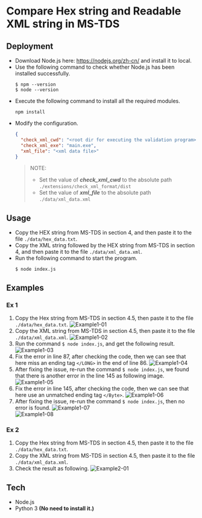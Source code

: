 # Compare Hex string and Readable XML string in MS-TDS

## Deployment

* Download Node.js here: https://nodejs.org/zh-cn/ and install it to local.
* Use the following command to check whether Node.js has been installed successfully.
  ```shell
  $ npm --version
  $ node --version
  ```
* Execute the following command to install all the required modules.
  ```shell
  npm install
  ```
* Modify the configuration.
  ```json
  {
    "check_xml_cwd": "<root dir for executing the validation program>",
    "check_xml_exe": "main.exe",
    "xml_file": "<xml data file>"
  }
  ```
  > NOTE: 
  > * Set the value of ***check_xml_cwd*** to the absolute path `./extensions/check_xml_format/dist`
  > * Set the value of ***xml_file*** to the absolute path `./data/xml_data.xml`

## Usage

* Copy the HEX string from MS-TDS in section 4, and then paste it to the file `./data/hex_data.txt`.
* Copy the XML string followed by the HEX string from MS-TDS in section 4, and then paste it to the file `./data/xml_data.xml`.
* Run the following command to start the program.
  ```shell
  $ node index.js
  ```

## Examples

### Ex 1

1. Copy the Hex string from MS-TDS in section 4.5, then paste it to the file `./data/hex_data.txt`.
 ![Example1-01][Example1-01]
2. Copy the XML string from MS-TDS in section 4.5, then paste it to the file `./data/xml_data.xml`.
 ![Example1-02][Example1-02]
3. Run the command `$ node index.js`, and get the following result.
 ![Example1-03][Example1-03]
4. Fix the error in line 87, after checking the code, then we can see that here miss an ending tag `</LONG>` in the end of line 86.
 ![Example1-04][Example1-04]
5. After fixing the issue, re-run the command `$ node index.js`, we found that there is another error in the line 145 as following image.
 ![Example1-05][Example1-05]
6. Fix the error in line 145, after checking the code, then we can see that here use an unmatched ending tag `</Byte>`.
 ![Example1-06][Example1-06]
7. After fixing the issue, re-run the command `$ node index.js`, then no error is found.
 ![Example1-07][Example1-07]   
 ![Example1-08][Example1-08]

### Ex 2

1. Copy the Hex string from MS-TDS in section 4.5, then paste it to the file `./data/hex_data.txt`.
2. Copy the XML string from MS-TDS in section 4.5, then paste it to the file `./data/xml_data.xml`.
3. Check the result as following.
 ![Example2-01][Example2-01]

## Tech

* Node.js
* Python 3 **(No need to install it.)**


[Example1-01]: ./images/eg_1_01.png
[Example1-02]: ./images/eg_1_02.png
[Example1-03]: ./images/eg_1_03.png
[Example1-04]: ./images/eg_1_04.png
[Example1-05]: ./images/eg_1_05.png
[Example1-06]: ./images/eg_1_06.png
[Example1-07]: ./images/eg_1_07.png
[Example1-08]: ./images/eg_1_08.png
[Example2-01]: ./images/eg_2_01.png
